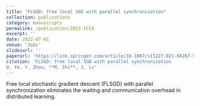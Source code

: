 ```yaml
---
title: "FLSGD: free local SGD with parallel synchronization"
collection: publications
category: manuscripts
permalink: /publication/2023-FCCA
excerpt: ''
date: 2022-07-01
venue: 'JoSc'
slidesurl: ''
paperurl: 'https://link.springer.com/article/10.1007/s11227-021-04267-5'
citation: 'FLSGD: free local SGD with parallel synchronization 
Q. Ye, Y. Zhou, **M. Shi**, J. Lv'
---
```


Free local stochastic gradient descent (FLSGD) with parallel synchronization eliminates the waiting and communication overhead in distributed learning.
